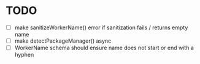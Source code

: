 # TODO

- [ ] make sanitizeWorkerName() error if sanitization fails / returns empty name
- [ ] make detectPackageManager() async
- [ ] WorkerName schema should ensure name does not start or end with a hyphen
